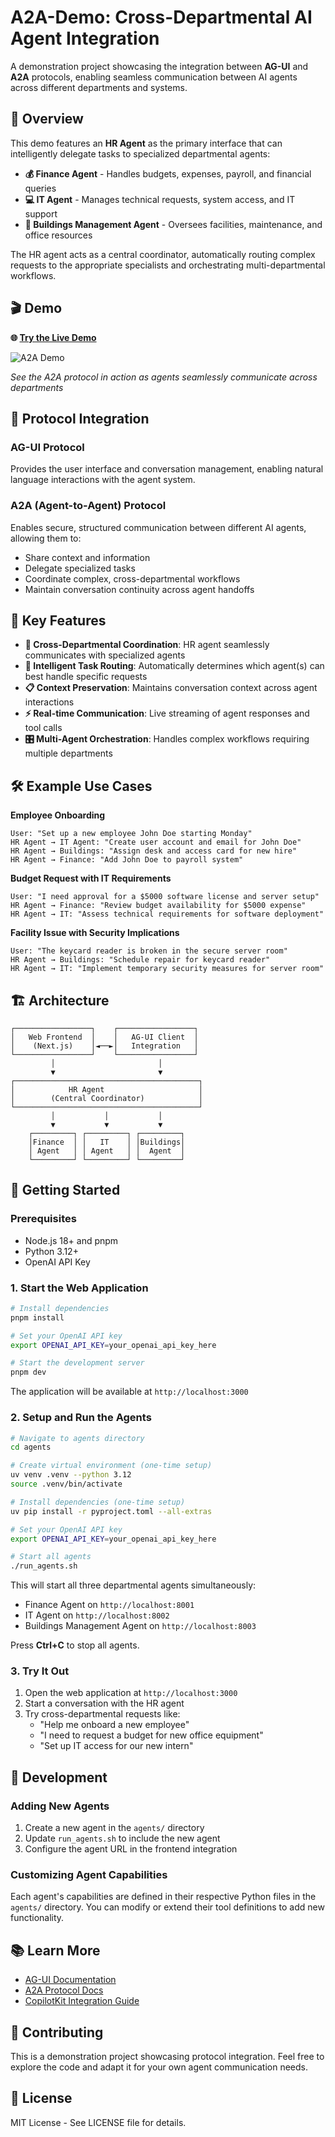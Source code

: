 # A2A-Demo: Cross-Departmental AI Agent Integration

A demonstration project showcasing the integration between **AG-UI** and **A2A** protocols, enabling seamless communication between AI agents across different departments and systems.

## 🎯 Overview

This demo features an **HR Agent** as the primary interface that can intelligently delegate tasks to specialized departmental agents:

- **💰 Finance Agent** - Handles budgets, expenses, payroll, and financial queries
- **💻 IT Agent** - Manages technical requests, system access, and IT support
- **🏢 Buildings Management Agent** - Oversees facilities, maintenance, and office resources

The HR agent acts as a central coordinator, automatically routing complex requests to the appropriate specialists and orchestrating multi-departmental workflows.

## 🎬 Demo

**🌐 [Try the Live Demo](https://a2a-demo-two.vercel.app/)**

![A2A Demo](a2a.gif)

_See the A2A protocol in action as agents seamlessly communicate across departments_

## 🔗 Protocol Integration

### AG-UI Protocol

Provides the user interface and conversation management, enabling natural language interactions with the agent system.

### A2A (Agent-to-Agent) Protocol

Enables secure, structured communication between different AI agents, allowing them to:

- Share context and information
- Delegate specialized tasks
- Coordinate complex, cross-departmental workflows
- Maintain conversation continuity across agent handoffs

## 🚀 Key Features

- **🤝 Cross-Departmental Coordination**: HR agent seamlessly communicates with specialized agents
- **🔄 Intelligent Task Routing**: Automatically determines which agent(s) can best handle specific requests
- **📋 Context Preservation**: Maintains conversation context across agent interactions
- **⚡ Real-time Communication**: Live streaming of agent responses and tool calls
- **🎛️ Multi-Agent Orchestration**: Handles complex workflows requiring multiple departments

## 🛠️ Example Use Cases

**Employee Onboarding**

```
User: "Set up a new employee John Doe starting Monday"
HR Agent → IT Agent: "Create user account and email for John Doe"
HR Agent → Buildings: "Assign desk and access card for new hire"
HR Agent → Finance: "Add John Doe to payroll system"
```

**Budget Request with IT Requirements**

```
User: "I need approval for a $5000 software license and server setup"
HR Agent → Finance: "Review budget availability for $5000 expense"
HR Agent → IT: "Assess technical requirements for software deployment"
```

**Facility Issue with Security Implications**

```
User: "The keycard reader is broken in the secure server room"
HR Agent → Buildings: "Schedule repair for keycard reader"
HR Agent → IT: "Implement temporary security measures for server room"
```

## 🏗️ Architecture

```
┌─────────────────┐    ┌─────────────────┐
│   Web Frontend  │    │   AG-UI Client  │
│    (Next.js)    │◄──►│   Integration   │
└─────────────────┘    └─────────────────┘
         │                       │
         ▼                       ▼
┌─────────────────────────────────────────┐
│            HR Agent                     │
│        (Central Coordinator)            │
└─────────────────────────────────────────┘
         │           │           │
         ▼           ▼           ▼
    ┌─────────┐ ┌─────────┐ ┌─────────┐
    │Finance  │ │   IT    │ │Buildings│
    │ Agent   │ │ Agent   │ │  Agent  │
    └─────────┘ └─────────┘ └─────────┘
```

## 🚦 Getting Started

### Prerequisites

- Node.js 18+ and pnpm
- Python 3.12+
- OpenAI API Key

### 1. Start the Web Application

```bash
# Install dependencies
pnpm install

# Set your OpenAI API key
export OPENAI_API_KEY=your_openai_api_key_here

# Start the development server
pnpm dev
```

The application will be available at `http://localhost:3000`

### 2. Setup and Run the Agents

```bash
# Navigate to agents directory
cd agents

# Create virtual environment (one-time setup)
uv venv .venv --python 3.12
source .venv/bin/activate

# Install dependencies (one-time setup)
uv pip install -r pyproject.toml --all-extras

# Set your OpenAI API key
export OPENAI_API_KEY=your_openai_api_key_here

# Start all agents
./run_agents.sh
```

This will start all three departmental agents simultaneously:

- Finance Agent on `http://localhost:8001`
- IT Agent on `http://localhost:8002`
- Buildings Management Agent on `http://localhost:8003`

Press **Ctrl+C** to stop all agents.

### 3. Try It Out

1. Open the web application at `http://localhost:3000`
2. Start a conversation with the HR agent
3. Try cross-departmental requests like:
   - "Help me onboard a new employee"
   - "I need to request a budget for new office equipment"
   - "Set up IT access for our new intern"

## 🧪 Development

### Adding New Agents

1. Create a new agent in the `agents/` directory
2. Update `run_agents.sh` to include the new agent
3. Configure the agent URL in the frontend integration

### Customizing Agent Capabilities

Each agent's capabilities are defined in their respective Python files in the `agents/` directory. You can modify or extend their tool definitions to add new functionality.

## 📚 Learn More

- [AG-UI Documentation](https://docs.ag-ui.com)
- [A2A Protocol Docs](https://a2aprotocol.ai)
- [CopilotKit Integration Guide](https://docs.copilotkit.ai)

## 🤝 Contributing

This is a demonstration project showcasing protocol integration. Feel free to explore the code and adapt it for your own agent communication needs.

## 📄 License

MIT License - See LICENSE file for details.
